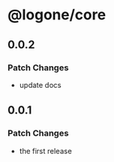 # @logone/core

## 0.0.2

### Patch Changes

- update docs

## 0.0.1

### Patch Changes

- the first release
